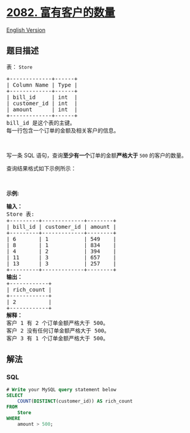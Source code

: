 # [2082. 富有客户的数量](https://leetcode.cn/problems/the-number-of-rich-customers)

[English Version](/solution/2000-2099/2082.The%20Number%20of%20Rich%20Customers/README_EN.md)

## 题目描述

<p>表： <code>Store</code></p>

<pre>
+-------------+------+
| Column Name | Type |
+-------------+------+
| bill_id     | int  |
| customer_id | int  |
| amount      | int  |
+-------------+------+
bill_id 是这个表的主键。
每一行包含一个订单的金额及相关客户的信息。
</pre>

<p>&nbsp;</p>

<p>写一条 SQL 语句，查询<strong>至少有一个</strong>订单的金额<strong>严格大于</strong> <code>500</code> 的客户的数量。</p>

<p>查询结果格式如下示例所示：</p>

<p>&nbsp;</p>

<p><strong>示例:</strong></p>

<pre>
<strong>输入：</strong>
Store 表:
+---------+-------------+--------+
| bill_id | customer_id | amount |
+---------+-------------+--------+
| 6       | 1           | 549    |
| 8       | 1           | 834    |
| 4       | 2           | 394    |
| 11      | 3           | 657    |
| 13      | 3           | 257    |
+---------+-------------+--------+
<strong>输出：</strong> 
+------------+
| rich_count |
+------------+
| 2          |
+------------+
<strong>解释：</strong>
客户 1 有 2 个订单金额严格大于 500。
客户 2 没有任何订单金额严格大于 500。
客户 3 有 1 个订单金额严格大于 500。
</pre>

## 解法

### **SQL**

```sql
# Write your MySQL query statement below
SELECT
    COUNT(DISTINCT(customer_id)) AS rich_count
FROM
    Store
WHERE
    amount > 500;
```
